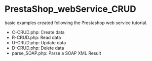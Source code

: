 # PrestaShop_webService_CRUD
basic examples created following the Prestashop web service tutorial.

- C-CRUD.php: Create data
- R-CRUD.php: Read data
- U-CRUD.php: Update data
- D-CRUD.php: Delete data
- parse_SOAP.php: Parse a SOAP XML Result

